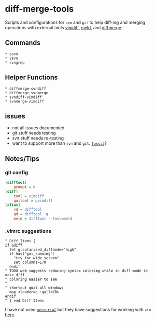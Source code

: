 # diff-merge-tools

Scripts and configurations for `svn` and `git` to help diff-ing and merging 
operations with external tools 
   [vimdiff](http://vimhelp.appspot.com/diff.txt.html#diff.txt), 
   [meld](http://meldmerge.org/), and 
   [diffmerge](https://sourcegear.com/diffmerge/).

## Commands

    * gsvn
    * vsvn
    * svngrep

## Helper Functions

    * diffmerge-svndiff
    * diffmerge-svnmerge
    * svndiff-vimdiff
    * svnmerge-vimdiff

## issues

* not all issues documented
* git stuff needs testing
* svn stuff needs re-testing
* want to support more than `svn` and `git`. 
  [`fossil`](https://www.fossil-scm.org/)?

## Notes/Tips

### git config

```INI
[difftool]
	prompt = 0
[diff]
	tool = vimdiff
	guitool = gvimdiff
[alias]
	vd = difftool
	gd = difftool -g
	meld = difftool --tool=meld
```

### .vimrc suggestions

```vim
" Diff Items {
if &diff
  let g:solarized_diffmode="high"
  if has("gui_running")
    "try for wide screen"
    set columns=170
  endif
" TODO web suggests reducing syntax coloring while in diff mode to make diff
" coloring easier to see
"
" shortcut quit all windows 
  map <leader>q :qall<CR>
endif
" } end Diff Items
```

I have not used [`mercurial`](https://www.mercurial-scm.org/)
but they have suggestions for working with `vim` [here](
https://www.mercurial-scm.org/wiki/MergingWithVim).
